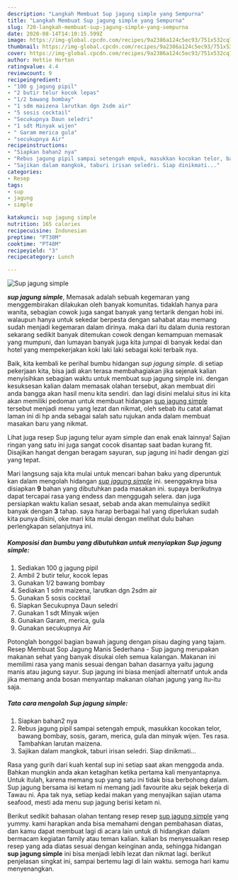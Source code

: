 ```yaml
---
description: "Langkah Membuat Sup jagung simple yang Sempurna"
title: "Langkah Membuat Sup jagung simple yang Sempurna"
slug: 720-langkah-membuat-sup-jagung-simple-yang-sempurna
date: 2020-08-14T14:10:15.599Z
image: https://img-global.cpcdn.com/recipes/9a2386a124c5ec93/751x532cq70/sup-jagung-simple-foto-resep-utama.jpg
thumbnail: https://img-global.cpcdn.com/recipes/9a2386a124c5ec93/751x532cq70/sup-jagung-simple-foto-resep-utama.jpg
cover: https://img-global.cpcdn.com/recipes/9a2386a124c5ec93/751x532cq70/sup-jagung-simple-foto-resep-utama.jpg
author: Hettie Horton
ratingvalue: 4.4
reviewcount: 9
recipeingredient:
- "100 g jagung pipil"
- "2 butir telur kocok lepas"
- "1/2 bawang bombay"
- "1 sdm maizena larutkan dgn 2sdm air"
- "5 sosis cocktail"
- "Secukupnya Daun seledri"
- "1 sdt Minyak wijen"
- " Garam merica gula"
- "secukupnya Air"
recipeinstructions:
- "Siapkan bahan2 nya"
- "Rebus jagung pipil sampai setengah empuk, masukkan kocokan telor, bawang bombay, sosis, garam, merica, gula dan minyak wijen. Tes rasa. Tambahkan larutan maizena."
- "Sajikan dalam mangkok, taburi irisan seledri. Siap dinikmati..."
categories:
- Resep
tags:
- sup
- jagung
- simple

katakunci: sup jagung simple 
nutrition: 165 calories
recipecuisine: Indonesian
preptime: "PT30M"
cooktime: "PT48M"
recipeyield: "3"
recipecategory: Lunch

---
```



![Sup jagung simple](https://img-global.cpcdn.com/recipes/9a2386a124c5ec93/751x532cq70/sup-jagung-simple-foto-resep-utama.jpg)

<b><i>sup jagung simple</i></b>, Memasak adalah sebuah kegemaran yang menggembirakan dilakukan oleh banyak komunitas. tidaklah hanya para wanita, sebagian cowok juga sangat banyak yang tertarik dengan hobi ini. walaupun hanya untuk sekedar berpesta dengan sahabat atau memang sudah menjadi kegemaran dalam dirinya. maka dari itu dalam dunia restoran sekarang sedikit banyak ditemukan cowok dengan kemampuan memasak yang mumpuni, dan lumayan banyak juga kita jumpai di banyak kedai dan hotel yang mempekerjakan koki laki laki sebagai koki terbaik nya.

Baik, kita kembali ke perihal bumbu hidangan <i>sup jagung simple</i>. di setiap pekerjaan kita, bisa jadi akan terasa membahagiakan jika sejenak kalian menyisihkan sebagian waktu untuk membuat sup jagung simple ini. dengan kesuksesan kalian dalam memasak olahan tersebut, akan membuat diri anda bangga akan hasil menu kita sendiri. dan lagi disini melalui situs ini kita akan memiliki pedoman untuk membuat hidangan <u>sup jagung simple</u> tersebut menjadi menu yang lezat dan nikmat, oleh sebab itu catat alamat laman ini di hp anda sebagai salah satu rujukan anda dalam membuat masakan baru yang nikmat.

Lihat juga resep Sup jagung telur ayam simple dan enak enak lainnya! Sajian ringan yang satu ini juga sangat cocok disantap saat badan kurang fit. Disajikan hangat dengan beragam sayuran, sup jagung ini hadir dengan gizi yang tepat.


Mari langsung saja kita mulai untuk mencari bahan baku yang diperuntuk kan dalam mengolah hidangan <u><i>sup jagung simple</i></u> ini. seenggaknya bisa disiapkan <b>9</b> bahan yang dibutuhkan pada masakan ini. supaya berikutnya dapat tercapai rasa yang endess dan menggugah selera. dan juga persiapkan waktu kalian sesaat, sebab anda akan memulainya sedikit banyak dengan <b>3</b> tahap. saya harap berbagai hal yang diperlukan sudah kita punya disini, oke mari kita mulai dengan melihat dulu bahan perlengkapan selanjutnya ini.

<!--inarticleads1-->

##### Komposisi dan bumbu yang dibutuhkan untuk menyiapkan Sup jagung simple:

1. Sediakan 100 g jagung pipil
1. Ambil 2 butir telur, kocok lepas
1. Gunakan 1/2 bawang bombay
1. Sediakan 1 sdm maizena, larutkan dgn 2sdm air
1. Gunakan 5 sosis cocktail
1. Siapkan Secukupnya Daun seledri
1. Gunakan 1 sdt Minyak wijen
1. Gunakan  Garam, merica, gula
1. Gunakan secukupnya Air


Potonglah bonggol bagian bawah jagung dengan pisau daging yang tajam. Resep Membuat Sop Jagung Manis Sederhana - Sup jagung merupakan makanan sehat yang banyak disukai oleh semua kalangan. Makanan ini memilimi rasa yang manis sesuai dengan bahan dasarnya yaitu jagung manis atau jagung sayur. Sup jagung ini biasa menjadi alternatif untuk anda jika memang anda bosan menyantap makanan olahan jagung yang itu-itu saja. 

<!--inarticleads2-->

##### Tata cara mengolah Sup jagung simple:

1. Siapkan bahan2 nya
1. Rebus jagung pipil sampai setengah empuk, masukkan kocokan telor, bawang bombay, sosis, garam, merica, gula dan minyak wijen. Tes rasa. Tambahkan larutan maizena.
1. Sajikan dalam mangkok, taburi irisan seledri. Siap dinikmati...


Rasa yang gurih dari kuah kental sup ini setiap saat akan menggoda anda. Bahkan mungkin anda akan ketagihan ketika pertama kali menyantapnya. Untuk itulah, karena memang sup yang satu ini tidak bisa berbohong dalam. Sup jagung bersama isi ketam ni memang jadi favourite aku sejak bekerja di Tawau ni. Apa tak nya, setiap kedai makan yang menyajikan sajian utama seafood, mesti ada menu sup jagung berisi ketam ni. 

Berikut sedikit bahasan olahan tentang resep resep <u>sup jagung simple</u> yang yummy. kami harapkan anda bisa memahami dengan pembahasan diatas, dan kamu dapat membuat lagi di acara lain untuk di hidangkan dalam bermacam kegiatan family atau teman kalian. kalian bs menyesuaikan resep resep yang ada diatas sesuai dengan keinginan anda, sehingga hidangan <b>sup jagung simple</b> ini bisa menjadi lebih lezat dan nikmat lagi. berikut penjelasan singkat ini, sampai bertemu lagi di lain waktu. semoga hari kamu menyenangkan.
